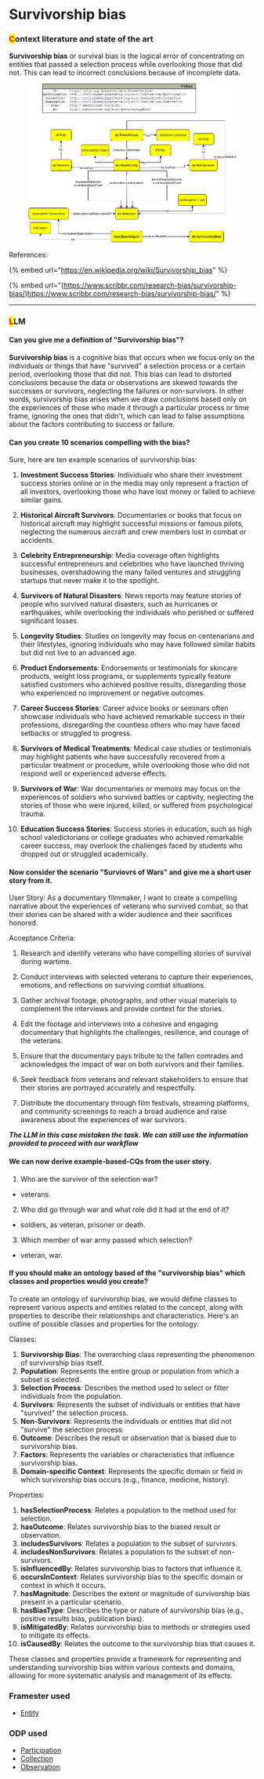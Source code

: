 # Survivorship bias

### <mark style="color:red;">C</mark>ontext literature and state of the art

**Survivorship bias** or survival bias is the logical error of concentrating on entities that passed a selection process while overlooking those that did not. This can lead to incorrect conclusions because of incomplete data. 

<figure><img src="../../uml/Survivorship-BIas.jpg" alt=""><figcaption></figcaption></figure>

References:

{% embed url="https://en.wikipedia.org/wiki/Survivorship_bias" %}

{% embed url="(https://www.scribbr.com/research-bias/survivorship-bias/)https://www.scribbr.com/research-bias/survivorship-bias/" %}

***
### <mark style="color:red;">L</mark>LM

#### Can you give me a definition of "Survivorship bias"?

**Survivorship bias** is a cognitive bias that occurs when we focus only on the individuals or things that have "survived" a selection process or a certain period, overlooking those that did not. This bias can lead to distorted conclusions because the data or observations are skewed towards the successes or survivors, neglecting the failures or non-survivors. In other words, survivorship bias arises when we draw conclusions based only on the experiences of those who made it through a particular process or time frame, ignoring the ones that didn't, which can lead to false assumptions about the factors contributing to success or failure. 

#### Can you create 10 scenarios compelling with the bias?

Sure, here are ten example scenarios of survivorship bias: 

1. **Investment Success Stories**: Individuals who share their investment success stories online or in the media may only represent a fraction of all investors, overlooking those who have lost money or failed to achieve similar gains. 

2. **Historical Aircraft Survivors**: Documentaries or books that focus on historical aircraft may highlight successful missions or famous pilots, neglecting the numerous aircraft and crew members lost in combat or accidents. 

3. **Celebrity Entrepreneurship**: Media coverage often highlights successful entrepreneurs and celebrities who have launched thriving businesses, overshadowing the many failed ventures and struggling startups that never make it to the spotlight. 

4. **Survivors of Natural Disasters**: News reports may feature stories of people who survived natural disasters, such as hurricanes or earthquakes, while overlooking the individuals who perished or suffered significant losses.  

5. **Longevity Studies**: Studies on longevity may focus on centenarians and their lifestyles, ignoring individuals who may have followed similar habits but did not live to an advanced age.  

6. **Product Endorsements**: Endorsements or testimonials for skincare products, weight loss programs, or supplements typically feature satisfied customers who achieved positive results, disregarding those who experienced no improvement or negative outcomes.  

7. **Career Success Stories**: Career advice books or seminars often showcase individuals who have achieved remarkable success in their professions, disregarding the countless others who may have faced setbacks or struggled to progress. 

8. **Survivors of Medical Treatments**: Medical case studies or testimonials may highlight patients who have successfully recovered from a particular treatment or procedure, while overlooking those who did not respond well or experienced adverse effects. 

9. **Survivors of War**: War documentaries or memoirs may focus on the experiences of soldiers who survived battles or captivity, neglecting the stories of those who were injured, killed, or suffered from psychological trauma. 

10. **Education Success Stories**: Success stories in education, such as high school valedictorians or college graduates who achieved remarkable career success, may overlook the challenges faced by students who dropped out or struggled academically. 

#### Now consider the scenario "Surviovrs of Wars" and give me a short user story from it.

User Story: As a documentary filmmaker, I want to create a compelling narrative about the experiences of veterans who survived combat, so that their stories can be shared with a wider audience and their sacrifices honored. 

Acceptance Criteria: 

1. Research and identify veterans who have compelling stories of survival during wartime. 

2. Conduct interviews with selected veterans to capture their experiences, emotions, and reflections on surviving combat situations. 

3. Gather archival footage, photographs, and other visual materials to complement the interviews and provide context for the stories. 

4. Edit the footage and interviews into a cohesive and engaging documentary that highlights the challenges, resilience, and courage of the veterans. 

5. Ensure that the documentary pays tribute to the fallen comrades and acknowledges the impact of war on both survivors and their families. 

6. Seek feedback from veterans and relevant stakeholders to ensure that their stories are portrayed accurately and respectfully. 

7. Distribute the documentary through film festivals, streaming platforms, and community screenings to reach a broad audience and raise awareness about the experiences of war survivors. 

***The LLM in this case mistaken the task. We can still use the information provided to proceed with our workflow***

#### We can now derive example-based-CQs from the user story.&#x20;

1. Who are the survivor of the selection war?
  * veterans.
2. Who did go through war and what role did it had at the end  of it?
  * soldiers, as veteran, prisoner or death.
3. Which member of war army passed  which selection?
  * veteran, war.

#### If you should make an ontology based of the "survivorship bias" which classes and properties would you create?

To create an ontology of survivorship bias, we would define classes to represent various aspects and entities related to the concept, along with properties to describe their relationships and characteristics. Here's an outline of possible classes and properties for the ontology: 

Classes: 
1. **Survivorship Bias**: The overarching class representing the phenomenon of survivorship bias itself. 
2. **Population**: Represents the entire group or population from which a subset is selected. 
3. **Selection Process**: Describes the method used to select or filter individuals from the population. 
4. **Survivors**: Represents the subset of individuals or entities that have "survived" the selection process. 
5. **Non-Survivors**: Represents the individuals or entities that did not "survive" the selection process. 
6. **Outcome**: Describes the result or observation that is biased due to survivorship bias. 
7. **Factors**: Represents the variables or characteristics that influence survivorship bias. 
8. **Domain-specific Context**: Represents the specific domain or field in which survivorship bias occurs (e.g., finance, medicine, history).  

Properties: 
1. **hasSelectionProcess**: Relates a population to the method used for selection. 
2. **hasOutcome**: Relates survivorship bias to the biased result or observation. 
3. **includesSurvivors**: Relates a population to the subset of survivors. 
4. **includesNonSurvivors**: Relates a population to the subset of non-survivors. 
5. **isInfluencedBy**: Relates survivorship bias to factors that influence it. 
6. **occursInContext**: Relates survivorship bias to the specific domain or context in which it occurs. 
7. **hasMagnitude**: Describes the extent or magnitude of survivorship bias present in a particular scenario. 
8. **hasBiasType**: Describes the type or nature of survivorship bias (e.g., positive results bias, publication bias). 
9. **isMitigatedBy**: Relates survivorship bias to methods or strategies used to mitigate its effects. 
10. **isCausedBy**: Relates the outcome to the survivorship bias that causes it. 

These classes and properties provide a framework for representing and understanding survivorship bias within various contexts and domains, allowing for more systematic analysis and management of its effects. 

### Framester used
* [Entity](https://w3id.org/framester/data/framestercore/Entity)

### ODP used
* [Participation](http://ontologydesignpatterns.org/wiki/Submissions:Participation)
* [Collection](http://www.ontologydesignpatterns.org/cp/owl/collectionentity.owl)
* [Observation](http://www.ontologydesignpatterns.org/cp/owl/observation.owl)
